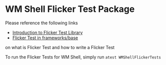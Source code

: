 # WM Shell Flicker Test Package

Please reference the following links

- [Introduction to Flicker Test Library](http://cs/android/platform_testing/libraries/flicker/)
- [Flicker Test in frameworks/base](http://cs/android/frameworks/base/tests/FlickerTests/)

on what is Flicker Test and how to write a Flicker Test

To run the Flicker Tests for WM Shell, simply run `atest WMShellFlickerTests`
